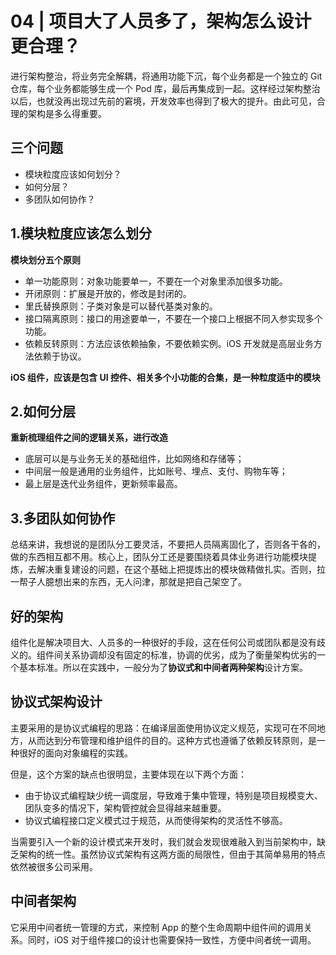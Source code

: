 # 04 | 项目大了人员多了，架构怎么设计更合理？
进行架构整治，将业务完全解耦，将通用功能下沉，每个业务都是一个独立的 Git 仓库，每个业务都能够生成一个 Pod 库，最后再集成到一起。这样经过架构整治以后，也就没再出现过先前的窘境，开发效率也得到了极大的提升。由此可见，合理的架构是多么得重要。

## 三个问题
+ 模块粒度应该如何划分？
+ 如何分层？
+ 多团队如何协作？

## 1.模块粒度应该怎么划分
**模块划分五个原则**
+ 单一功能原则：对象功能要单一，不要在一个对象里添加很多功能。
+ 开闭原则：扩展是开放的，修改是封闭的。
+ 里氏替换原则：子类对象是可以替代基类对象的。
+ 接口隔离原则：接口的用途要单一，不要在一个接口上根据不同入参实现多个功能。
+ 依赖反转原则：方法应该依赖抽象，不要依赖实例。iOS 开发就是高层业务方法依赖于协议。

**iOS 组件，应该是包含 UI 控件、相关多个小功能的合集，是一种粒度适中的模块**

## 2.如何分层
**重新梳理组件之间的逻辑关系，进行改造**
+ 底层可以是与业务无关的基础组件，比如网络和存储等；
+ 中间层一般是通用的业务组件，比如账号、埋点、支付、购物车等；
+ 最上层是迭代业务组件，更新频率最高。

## 3.多团队如何协作
总结来讲，我想说的是团队分工要灵活，不要把人员隔离固化了，否则各干各的，做的东西相互都不用。核心上，团队分工还是要围绕着具体业务进行功能模块提炼，去解决重复建设的问题，在这个基础上把提炼出的模块做精做扎实。否则，拉一帮子人臆想出来的东西，无人问津，那就是把自己架空了。

## 好的架构
组件化是解决项目大、人员多的一种很好的手段，这在任何公司或团队都是没有歧义的。组件间关系协调却没有固定的标准，协调的优劣，成为了衡量架构优劣的一个基本标准。所以在实践中，一般分为了**协议式和中间者两种架构**设计方案。

## 协议式架构设计
主要采用的是协议式编程的思路：在编译层面使用协议定义规范，实现可在不同地方，从而达到分布管理和维护组件的目的。这种方式也遵循了依赖反转原则，是一种很好的面向对象编程的实践。

但是，这个方案的缺点也很明显，主要体现在以下两个方面：
+ 由于协议式编程缺少统一调度层，导致难于集中管理，特别是项目规模变大、团队变多的情况下，架构管控就会显得越来越重要。
+ 协议式编程接口定义模式过于规范，从而使得架构的灵活性不够高。

当需要引入一个新的设计模式来开发时，我们就会发现很难融入到当前架构中，缺乏架构的统一性。虽然协议式架构有这两方面的局限性，但由于其简单易用的特点依然被很多公司采用。

## 中间者架构
它采用中间者统一管理的方式，来控制 App 的整个生命周期中组件间的调用关系。同时，iOS 对于组件接口的设计也需要保持一致性，方便中间者统一调用。


